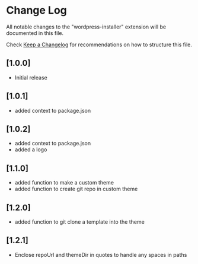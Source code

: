 # Change Log

All notable changes to the "wordpress-installer" extension will be documented in this file.

Check [Keep a Changelog](http://keepachangelog.com/) for recommendations on how to structure this file.

## [1.0.0]

- Initial release

## [1.0.1]

- added context to package.json

## [1.0.2]

- added context to package.json
- added a logo

## [1.1.0]

- added function to make a custom theme
- added function to create git repo in custom theme

## [1.2.0]

- added function to git clone a template into the theme

## [1.2.1]

- Enclose repoUrl and themeDir in quotes to handle any spaces in paths